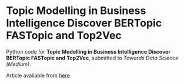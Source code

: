 # Topic Modelling in Business Intelligence Discover BERTopic FASTopic and Top2Vec

Python code for **Topic Modelling in Business Intelligence Discover BERTopic FASTopic and Top2Vec**, submitted to *Towards Data Science (Medium)*.

Article available from [here](https://towardsdatascience.com/topic-modelling-with-berttopic-in-python-8a80d529de34?sk=16ca7ea6c5cdbbc92fead7f9c34c8584)
